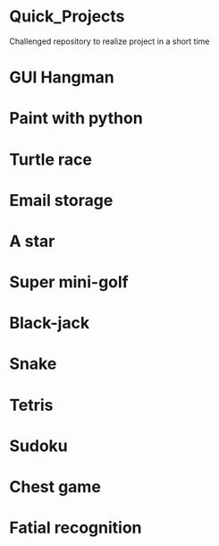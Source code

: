 # Quick_Projects
Challenged repository to realize project in a short time

# GUI Hangman

# Paint with python

# Turtle race

# Email storage

# A star

# Super mini-golf

# Black-jack

# Snake

# Tetris

# Sudoku

# Chest game

# Fatial recognition
